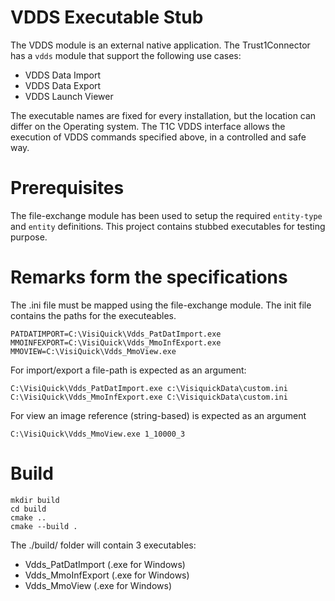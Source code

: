 # VDDS Executable Stub

The VDDS module is an external native application.
The Trust1Connector has a `vdds` module that support the following use cases:
- VDDS Data Import
- VDDS Data Export
- VDDS Launch Viewer

The executable names are fixed for every installation, but the location can differ on the Operating system. 
The T1C VDDS interface allows the execution of VDDS commands specified above, in a controlled and safe way.

# Prerequisites
The file-exchange module has been used to setup the required `entity-type` and `entity` definitions.
This project contains stubbed executables for testing purpose.

# Remarks form the specifications
The .ini file must be mapped using the file-exchange module. 
The init file contains the paths for the executeables.

```
PATDATIMPORT=C:\VisiQuick\Vdds_PatDatImport.exe
MMOINFEXPORT=C:\VisiQuick\Vdds_MmoInfExport.exe
MMOVIEW=C:\VisiQuick\Vdds_MmoView.exe
```

For import/export a file-path is expected as an argument:
```
C:\VisiQuick\Vdds_PatDatImport.exe c:\VisiquickData\custom.ini
C:\VisiQuick\Vdds_MmoInfExport.exe C:\VisiquickData\custom.ini
```

For view an image reference (string-based) is expected as an argument
```
C:\VisiQuick\Vdds_MmoView.exe 1_10000_3
```

# Build

```shell
mkdir build
cd build
cmake ..
cmake --build .
```

The ./build/ folder will contain 3 executables:
- Vdds_PatDatImport (.exe for Windows)
- Vdds_MmoInfExport (.exe for Windows)
- Vdds_MmoView (.exe for Windows)